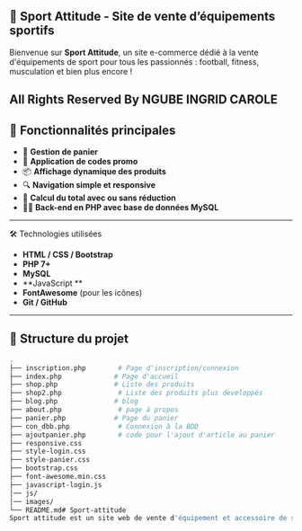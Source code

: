 ##  🏀 Sport Attitude - Site de vente d’équipements sportifs

Bienvenue sur **Sport Attitude**, un site e-commerce dédié à la vente d'équipements de sport pour tous les passionnés : football, fitness, musculation et bien plus encore !


All Rights Reserved By NGUBE INGRID CAROLE
---

## 🚀 Fonctionnalités principales

- 🛒 **Gestion de panier**
- 🎁 **Application de codes promo**
- 📦 **Affichage dynamique des produits**
- 🔍 **Navigation simple et responsive**
- 🧾 **Calcul du total avec ou sans réduction**
- 🧑‍💻 **Back-end en PHP avec base de données MySQL**

---

 🛠️ Technologies utilisées

- **HTML / CSS / Bootstrap**
- **PHP 7+**
- **MySQL**
- **JavaScript **
- **FontAwesome** (pour les icônes)
- **Git / GitHub**

---

## 📂 Structure du projet

```bash
.
├── inscription.php        # Page d'inscription/connexion
├── index.php             # Page d'accueil
├── shop.php              # Liste des produits
├── shop2.php              # Liste des produits plus developpés
├── blog.php              # blog
├── about.php              # page à propos
├── panier.php            # Page du panier
├── con_dbb.php            # Connexion à la BDD
├── ajoutpanier.php        # code pour l'ajout d'article au panier
├── responsive.css              
├── style-login.css            
├── style-panier.css            
├── bootstrap.css
├── font-awesome.min.css
├── javascript-login.js
│── js/
│── images/
└── README.md# Sport-attitude
Sport attitude est un site web de vente d'équipement et accessoire de sport
